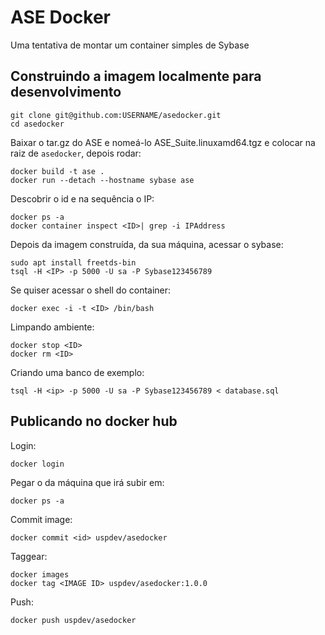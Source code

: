 # ASE Docker

Uma tentativa de montar um container simples de Sybase

## Construindo a imagem localmente para desenvolvimento

    git clone git@github.com:USERNAME/asedocker.git
    cd asedocker

Baixar o tar.gz do ASE e nomeá-lo ASE_Suite.linuxamd64.tgz e
colocar na raiz de `asedocker`, depois rodar:

    docker build -t ase .
    docker run --detach --hostname sybase ase

Descobrir o id e na sequência o IP:

    docker ps -a
    docker container inspect <ID>| grep -i IPAddress

Depois da imagem construída, da sua máquina, acessar o sybase:

    sudo apt install freetds-bin
    tsql -H <IP> -p 5000 -U sa -P Sybase123456789

Se quiser acessar o shell do container:

    docker exec -i -t <ID> /bin/bash

Limpando ambiente:

    docker stop <ID>
    docker rm <ID>

Criando uma banco de exemplo:

    tsql -H <ip> -p 5000 -U sa -P Sybase123456789 < database.sql

## Publicando no docker hub

Login:

    docker login

Pegar o <id> da máquina que irá subir em:  

    docker ps -a

Commit image:

    docker commit <id> uspdev/asedocker

Taggear:

    docker images
    docker tag <IMAGE ID> uspdev/asedocker:1.0.0

Push:

    docker push uspdev/asedocker


